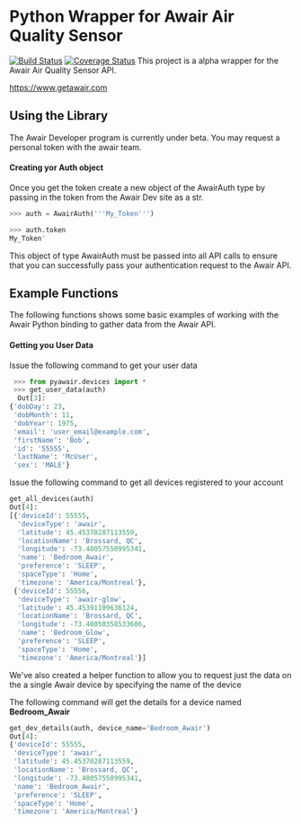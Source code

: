 
# Python Wrapper for Awair Air Quality Sensor

[![Build Status](https://travis-ci.com/netmanchris/pyawair.svg?branch=master)](https://travis-ci.com/netmanchris/pyawair)
[![Coverage Status](https://coveralls.io/repos/github/netmanchris/pyawair/badge.svg?branch=master)](https://coveralls.io/github/netmanchris/pyawair?branch=master)
This project is a alpha wrapper for the Awair Air Quality Sensor API.



https://www.getawair.com


## Using the Library

The Awair Developer program is currently under beta. You may request a personal token
with the awair team. 


#### Creating yor Auth object
Once you get the token create a new object of the AwairAuth type by passing in the token
from the Awair Dev site as a str.

```python
>>> auth = AwairAuth('''My_Token''')

>>> auth.token
My_Token'

```

This object of type AwairAuth must be passed into all API calls to ensure that you can 
successfully pass your authentication request to the Awair API.
 
 
 ## Example Functions
 
 The following functions shows some basic examples of working with the Awair Python binding to 
 gather data from the Awair API. 
 
 #### Getting you User Data
 
 Issue the following command to get your user data
 
```python
 >>> from pyawair.devices import *
 >>> get_user_data(auth)
  Out[3]: 
{'dobDay': 23,
 'dobMonth': 11,
 'dobYear': 1975,
 'email': 'user_email@example.com',
 'firstName': 'Bob',
 'id': '55555',
 'lastName': 'McUser',
 'sex': 'MALE'}
```

Issue the following command to get all devices registered to your account

```python
get_all_devices(auth)
Out[4]: 
[{'deviceId': 55555,
  'deviceType': 'awair',
  'latitude': 45.45370287113559,
  'locationName': 'Brossard, QC',
  'longitude': -73.48057550995341,
  'name': 'Bedroom_Awair',
  'preference': 'SLEEP',
  'spaceType': 'Home',
  'timezone': 'America/Montreal'},
 {'deviceId': 55556,
  'deviceType': 'awair-glow',
  'latitude': 45.45391109636124,
  'locationName': 'Brossard, QC',
  'longitude': -73.48050358533686,
  'name': 'Bedroom_Glow',
  'preference': 'SLEEP',
  'spaceType': 'Home',
  'timezone': 'America/Montreal'}]
```

We've also created a helper function to allow you to request just the data on the a single Awair 
device by specifying the name of the device

The following command will get the details for a device named **Bedroom_Awair**

```python
get_dev_details(auth, device_name='Bedroom_Awair')
Out[4]: 
{'deviceId': 55555,
 'deviceType': 'awair',
 'latitude': 45.45370287113559,
 'locationName': 'Brossard, QC',
 'longitude': -73.48057550995341,
 'name': 'Bedroom_Awair',
 'preference': 'SLEEP',
 'spaceType': 'Home',
 'timezone': 'America/Montreal'}

```
